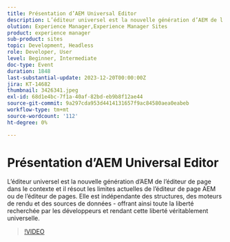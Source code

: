 ```yaml
---
title: Présentation d’AEM Universal Editor
description: L’éditeur universel est la nouvelle génération d’AEM de l’éditeur de page dans le contexte et il résout les limites actuelles de l’éditeur de page AEM ou de l’éditeur de pages. Elle est indépendante des structures, des moteurs de rendu et des sources de données - offrant ainsi toute la liberté recherchée par les développeurs et rendant cette liberté véritablement universelle.
olution: Experience Manager,Experience Manager Sites
product: experience manager
sub-product: sites
topic: Development, Headless
role: Developer, User
level: Beginner, Intermediate
doc-type: Event
duration: 1848
last-substantial-update: 2023-12-20T00:00:00Z
jira: KT-14682
thumbnail: 3426341.jpeg
exl-id: 68d1e4bc-7f1a-40af-82bd-eb9b8f12ae44
source-git-commit: 9a297cda953d4414131657f9ac84580aea0eabeb
workflow-type: tm+mt
source-wordcount: '112'
ht-degree: 0%

---
```


# Présentation d’AEM Universal Editor

L’éditeur universel est la nouvelle génération d’AEM de l’éditeur de page dans le contexte et il résout les limites actuelles de l’éditeur de page AEM ou de l’éditeur de pages. Elle est indépendante des structures, des moteurs de rendu et des sources de données - offrant ainsi toute la liberté recherchée par les développeurs et rendant cette liberté véritablement universelle.

>[!VIDEO](https://video.tv.adobe.com/v/3426341/?learn=on)
